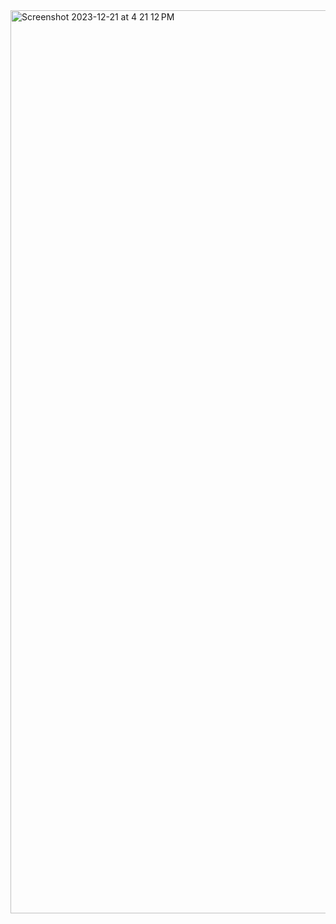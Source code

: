 <img width="1445" alt="Screenshot 2023-12-21 at 4 21 12 PM" src="https://github.com/lillyxcko/lillyxcko.github.io/assets/79551113/396f5f65-084d-49a1-9d7a-c780ed039f0e">

